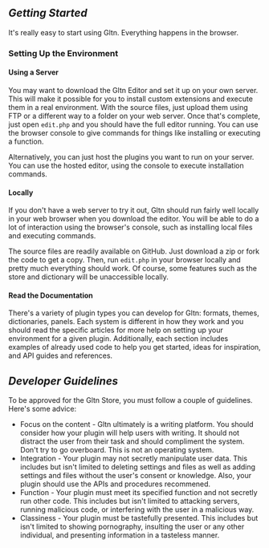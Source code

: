 ## *Getting Started*
It's really easy to start using Gltn. Everything happens in the browser. 

### Setting Up the Environment
#### Using a Server
You may want to download the Gltn Editor and set it up on your own server. This will make it possible for you to install custom extensions and execute them in a real environment. With the source files, just upload them using FTP or a different way to a folder on your web server. Once that's complete, just open `edit.php` and you should have the full editor running. You can use the browser console to give commands for things like installing or executing a function.

Alternatively, you can just host the plugins you want to run on your server. You can use the hosted editor, using the console to execute installation commands.

#### Locally
If you don't have a web server to try it out, Gltn should run fairly well locally in your web browser when you download the editor. You will be able to do a lot of interaction using the browser's console, such as installing local files and executing commands.

The source files are readily available on GitHub. Just download a zip or fork the code to get a copy. Then, run `edit.php` in your browser locally and pretty much everything should work. Of course, some features such as the store and dictionary will be unaccessible locally.

#### Read the Documentation
There's a variety of plugin types you can develop for Gltn: formats, themes, dictionaries, panels. Each system is different in how they work and you should read the specific articles for more help on setting up your environment for a given plugin. Additionally, each section includes examples of already used code to help you get started, ideas for inspiration, and API guides and references.

## *Developer Guidelines*
To be approved for the Gltn Store, you must follow a couple of guidelines. Here's some advice:

* Focus on the content - Gltn ultimately is a writing platform. You should consider how your plugin will help users with writing. It should not distract the user from their task and should compliment the system. Don't try to go overboard. This is not an operating system.
* Integration - Your plugin may not secretly manipulate user data. This includes but isn't limited to deleting settings and files as well as adding settings and files without the user's consent or knowledge. Also, your plugin should use the APIs and procedures recommened.
* Function - Your plugin must meet its specified function and not secretly run other code. This includes but isn't limited to attacking servers, running malicious code, or interfering with the user in a malicious way.
* Classiness - Your plugin must be tastefully presented. This includes but isn't limited to showing pornography, insulting the user or any other individual, and presenting information in a tasteless manner.